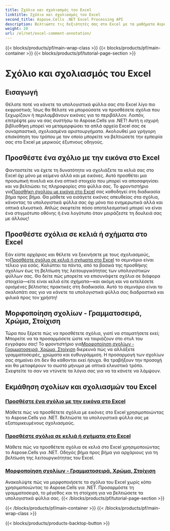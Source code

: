 ```yaml
---
title: Σχόλιο και σχολιασμός του Excel
linktitle: Σχόλιο και σχολιασμός του Excel
second_title: Aspose.Cells .NET Excel Processing API
description: Βελτιώστε τις δεξιότητές σας στο Excel με τα μαθήματα Aspose.Cells για .NET για σχόλια και σχολιασμούς, με οδηγούς βήμα προς βήμα για τον εμπλουτισμό των υπολογιστικών φύλλων σας.
weight: 20
url: /el/net/excel-comment-annotation/
---
```


{{< blocks/products/pf/main-wrap-class >}}
{{< blocks/products/pf/main-container >}}
{{< blocks/products/pf/tutorial-page-section >}}

# Σχόλιο και σχολιασμός του Excel

## Εισαγωγή

Θέλατε ποτέ να κάνετε τα υπολογιστικά φύλλα σας στο Excel λίγο πιο εκφραστικά; Ίσως θα θέλατε να μπορούσατε να προσθέσετε σχόλια που ξεχωρίζουν ή περιλαμβάνουν εικόνες για το περιβάλλον. Λοιπόν, επιτρέψτε μου να σας συστήσω το Aspose.Cells για .NET! Αυτή η ισχυρή βιβλιοθήκη μπορεί να μεταμορφώσει τα απλά αρχεία Excel σας σε συναρπαστικά, σχολιασμένα αριστουργήματα. Ακολουθεί μια γρήγορη επισκόπηση του τρόπου με τον οποίο μπορείτε να βελτιώσετε την εμπειρία σας στο Excel με μερικούς έξυπνους οδηγούς.

## Προσθέστε ένα σχόλιο με την εικόνα στο Excel

 Φανταστείτε να έχετε τη δυνατότητα να σχολιάζετε τα κελιά σας στο Excel όχι μόνο με κείμενο αλλά και με εικόνες. Αυτό προσθέτει μια προσωπική πινελιά και ένα οπτικό στοιχείο που μπορεί να αποσαφηνίσει και να βελτιώσει τις πληροφορίες στα φύλλα σας. Το φροντιστήριο για[Προσθήκη σχολίου με εικόνα στο Excel](./add-comment-with-image-excel/) σας καθοδηγεί στη διαδικασία βήμα προς βήμα. Θα μάθετε να εισάγετε εικόνες απευθείας στα σχόλια, κάνοντας τα υπολογιστικά φύλλα σας όχι μόνο πιο ενημερωτικά αλλά και οπτικά ελκυστικά. Απλώς σκεφτείτε πόσο αποτελεσματικό μπορεί να είναι ένα στιγμιότυπο οθόνης ή ένα λογότυπο όταν μοιράζεστε τη δουλειά σας με άλλους!

## Προσθέστε σχόλια σε κελιά ή σχήματα στο Excel

 Εάν είστε αρχάριος και θέλετε να ξεκινήσετε με τους σχολιασμούς, το[Προσθέστε σχόλια σε κελιά ή σχήματα στο Excel](./add-comments-to-cells-or-shapes-excel/) το σεμινάριο είναι τέλειο για εσάς. Καλύπτει τα πάντα, από τα βασικά της προσθήκης σχολίων έως τη βελτίωση της λειτουργικότητας των υπολογιστικών φύλλων σας. Θα δείτε πώς μπορείτε να επισυνάψετε σχόλια σε διάφορα στοιχεία—είτε είναι κελιά είτε σχήματα—και ακόμη και να εκτελέσετε ορισμένες βέλτιστες πρακτικές στη διαδικασία. Αυτό το σεμινάριο είναι το σκαλοπάτι σας για να κάνετε τα υπολογιστικά φύλλα σας διαδραστικά και φιλικά προς τον χρήστη!

## Μορφοποίηση σχολίων - Γραμματοσειρά, Χρώμα, Στοίχιση

 Τώρα που ξέρετε πώς να προσθέτετε σχόλια, γιατί να σταματήσετε εκεί; Μπορείτε να τα προσαρμόσετε ώστε να ταιριάζουν στο στυλ του εγγράφου σας! Το φροντιστήριο για[Μορφοποίηση σχολίων - Γραμματοσειρά, Χρώμα, Στοίχιση](./format-comments-font-color-alignment/) διερευνά πώς να αλλάξετε γραμματοσειρές, χρώματα και ευθυγράμμιση. Η προσαρμογή των σχολίων σας σημαίνει ότι δεν θα κάθονται εκεί ήσυχα. θα τραβήξουν την προσοχή και θα μεταφέρουν το σωστό μήνυμα με οπτικά ελκυστικό τρόπο. Σκεφτείτε το σαν να ντύνετε τα λόγια σας για να τα κάνετε να λάμψουν.

## Εκμάθηση σχολίων και σχολιασμών του Excel
### [Προσθέστε ένα σχόλιο με την εικόνα στο Excel](./add-comment-with-image-excel/)
Μάθετε πώς να προσθέτετε σχόλια με εικόνες στο Excel χρησιμοποιώντας το Aspose.Cells για .NET. Βελτιώστε τα υπολογιστικά φύλλα σας με εξατομικευμένους σχολιασμούς.
### [Προσθέστε σχόλια σε κελιά ή σχήματα στο Excel](./add-comments-to-cells-or-shapes-excel/)
Μάθετε πώς να προσθέτετε σχόλια σε κελιά στο Excel χρησιμοποιώντας το Aspose.Cells για .NET. Οδηγός βήμα προς βήμα για αρχάριους για τη βελτίωση της λειτουργικότητας του Excel.
### [Μορφοποίηση σχολίων - Γραμματοσειρά, Χρώμα, Στοίχιση](./format-comments-font-color-alignment/)
Ανακαλύψτε πώς να μορφοποιήσετε τα σχόλια του Excel χωρίς κόπο χρησιμοποιώντας το Aspose.Cells για .NET. Προσαρμόστε τη γραμματοσειρά, το μέγεθος και τη στοίχιση για να βελτιώσετε τα υπολογιστικά φύλλα σας.
{{< /blocks/products/pf/tutorial-page-section >}}

{{< /blocks/products/pf/main-container >}}
{{< /blocks/products/pf/main-wrap-class >}}

{{< blocks/products/products-backtop-button >}}
